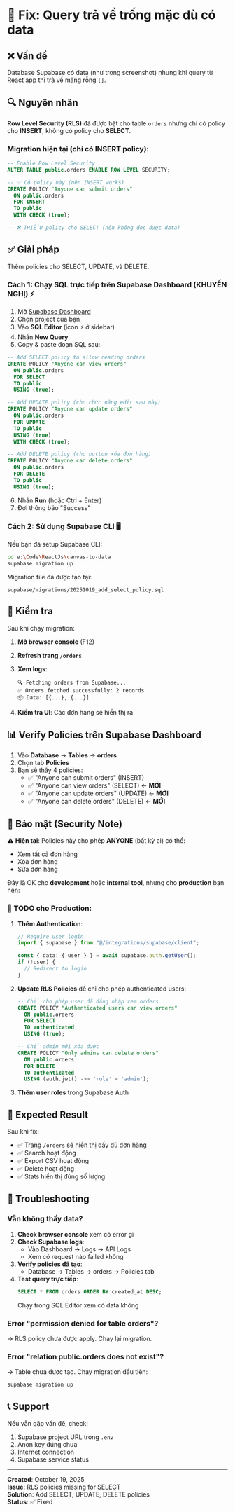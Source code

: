 # 🔧 Fix: Query trả về trống mặc dù có data

## ❌ Vấn đề

Database Supabase có data (như trong screenshot) nhưng khi query từ React app thì trả về mảng rỗng `[]`.

## 🔍 Nguyên nhân

**Row Level Security (RLS)** đã được bật cho table `orders` nhưng chỉ có policy cho **INSERT**, không có policy cho **SELECT**.

### Migration hiện tại (chỉ có INSERT policy):
```sql
-- Enable Row Level Security
ALTER TABLE public.orders ENABLE ROW LEVEL SECURITY;

-- ✅ Có policy này (nên INSERT works)
CREATE POLICY "Anyone can submit orders"
  ON public.orders
  FOR INSERT
  TO public
  WITH CHECK (true);

-- ❌ THIẾU policy cho SELECT (nên không đọc được data)
```

## ✅ Giải pháp

Thêm policies cho SELECT, UPDATE, và DELETE.

### Cách 1: Chạy SQL trực tiếp trên Supabase Dashboard (KHUYẾN NGHỊ) ⚡

1. Mở [Supabase Dashboard](https://supabase.com/dashboard)
2. Chọn project của bạn
3. Vào **SQL Editor** (icon ⚡ ở sidebar)
4. Nhấn **New Query**
5. Copy & paste đoạn SQL sau:

```sql
-- Add SELECT policy to allow reading orders
CREATE POLICY "Anyone can view orders"
  ON public.orders
  FOR SELECT
  TO public
  USING (true);

-- Add UPDATE policy (cho chức năng edit sau này)
CREATE POLICY "Anyone can update orders"
  ON public.orders
  FOR UPDATE
  TO public
  USING (true)
  WITH CHECK (true);

-- Add DELETE policy (cho button xóa đơn hàng)
CREATE POLICY "Anyone can delete orders"
  ON public.orders
  FOR DELETE
  TO public
  USING (true);
```

6. Nhấn **Run** (hoặc Ctrl + Enter)
7. Đợi thông báo "Success"

### Cách 2: Sử dụng Supabase CLI 🖥️

Nếu bạn đã setup Supabase CLI:

```bash
cd e:\Code\ReactJs\canvas-to-data
supabase migration up
```

Migration file đã được tạo tại:
```
supabase/migrations/20251019_add_select_policy.sql
```

## 🧪 Kiểm tra

Sau khi chạy migration:

1. **Mở browser console** (F12)
2. **Refresh trang `/orders`**
3. **Xem logs**:
   ```
   🔍 Fetching orders from Supabase...
   ✅ Orders fetched successfully: 2 records
   📦 Data: [{...}, {...}]
   ```

4. **Kiểm tra UI**: Các đơn hàng sẽ hiển thị ra

## 📊 Verify Policies trên Supabase Dashboard

1. Vào **Database** → **Tables** → **orders**
2. Chọn tab **Policies**
3. Bạn sẽ thấy 4 policies:
   - ✅ "Anyone can submit orders" (INSERT)
   - ✅ "Anyone can view orders" (SELECT) ← **MỚI**
   - ✅ "Anyone can update orders" (UPDATE) ← **MỚI**
   - ✅ "Anyone can delete orders" (DELETE) ← **MỚI**

## 🔐 Bảo mật (Security Note)

⚠️ **Hiện tại**: Policies này cho phép **ANYONE** (bất kỳ ai) có thể:
- Xem tất cả đơn hàng
- Xóa đơn hàng
- Sửa đơn hàng

Đây là OK cho **development** hoặc **internal tool**, nhưng cho **production** bạn nên:

### 📝 TODO cho Production:

1. **Thêm Authentication**:
   ```typescript
   // Require user login
   import { supabase } from "@/integrations/supabase/client";
   
   const { data: { user } } = await supabase.auth.getUser();
   if (!user) {
     // Redirect to login
   }
   ```

2. **Update RLS Policies** để chỉ cho phép authenticated users:
   ```sql
   -- Chỉ cho phép user đã đăng nhập xem orders
   CREATE POLICY "Authenticated users can view orders"
     ON public.orders
     FOR SELECT
     TO authenticated
     USING (true);
   
   -- Chỉ admin mới xóa được
   CREATE POLICY "Only admins can delete orders"
     ON public.orders
     FOR DELETE
     TO authenticated
     USING (auth.jwt() ->> 'role' = 'admin');
   ```

3. **Thêm user roles** trong Supabase Auth

## 🎯 Expected Result

Sau khi fix:
- ✅ Trang `/orders` sẽ hiển thị đầy đủ đơn hàng
- ✅ Search hoạt động
- ✅ Export CSV hoạt động
- ✅ Delete hoạt động
- ✅ Stats hiển thị đúng số lượng

## 🐛 Troubleshooting

### Vẫn không thấy data?

1. **Check browser console** xem có error gì
2. **Check Supabase logs**:
   - Vào Dashboard → Logs → API Logs
   - Xem có request nào failed không
3. **Verify policies đã tạo**:
   - Database → Tables → orders → Policies tab
4. **Test query trực tiếp**:
   ```sql
   SELECT * FROM orders ORDER BY created_at DESC;
   ```
   Chạy trong SQL Editor xem có data không

### Error "permission denied for table orders"?

→ RLS policy chưa được apply. Chạy lại migration.

### Error "relation public.orders does not exist"?

→ Table chưa được tạo. Chạy migration đầu tiên:
```bash
supabase migration up
```

## 📞 Support

Nếu vẫn gặp vấn đề, check:
1. Supabase project URL trong `.env`
2. Anon key đúng chưa
3. Internet connection
4. Supabase service status

---

**Created**: October 19, 2025  
**Issue**: RLS policies missing for SELECT  
**Solution**: Add SELECT, UPDATE, DELETE policies  
**Status**: ✅ Fixed
